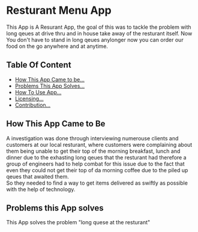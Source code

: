 <h1>Resturant Menu App</h1>

<p>
  This App is A Resurant App, the goal of this was to tackle the problem
  with long qeues at drive thru and in house take away of the resturant itself. 
  Now You don't have to stand in long qeues anylonger now you can order our food
  on the go anywhere and at anytime.
</p>

<h2>Table Of Content</h2>
<ul>
  <li><a href="">How This App Came to be...</a></li>
  <li><a href="">Problems This App Solves...</a></li>
  <li><a href="">How To Use App...</a></li>
  <li><a href="">Licensing...</a></li>
  <li><a href="">Contribution...</a></li>
</ul>

<h2>How This App Came to Be</h2>
<p>
  A investigation was done through interviewing numerouse clients and customers at our 
  local resturant, where customers were complaining about them being unable to get their top
  of the morning breakfast, lunch and dinner due to the exhasting long qeues that the resturant had 
  therefore a group of engineers had to help combat for this issue due to the fact that even they could not 
  get their top of da morning coffee due to the piled up qeues that awaited them. <br>So they needed to find a way 
  to get items delivered as swiftly as possible with the help of technology.
</p>

<h2>Problems this App solves</h2>
<p>
  This App solves the problem "long quese at the resturant"
</p>
